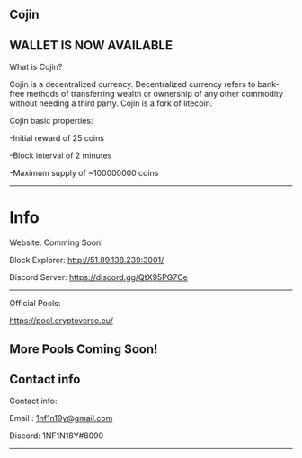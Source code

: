 Cojin
---------------------------------------------------------------------------------------------------------------------------------------------------------------------------------
WALLET IS NOW AVAILABLE
-----------------
What is Cojin?

Cojin is a decentralized currency. Decentralized currency refers to bank-free methods of transferring wealth or ownership of any other commodity without needing a third party. Cojin is a fork of litecoin.

Cojin basic properties:

-Initial reward of 25 coins

-Block interval of 2 minutes

-Maximum supply of ~100000000 coins

-----------------------------------------------------------------------------------------------------------------------------------------------------------------------------------
Info
====
Website: Comming Soon!

Block Explorer: http://51.89.138.239:3001/

Discord Server: https://discord.gg/QtX95PG7Ce

---------------
Official Pools:

https://pool.cryptoverse.eu/

More Pools Coming Soon!
------------------------------------------------------------------------
Contact info
-------
Contact info:

Email : 1nf1n19y@gmail.com

Discord: 1NF1N18Y#8090

---------------




